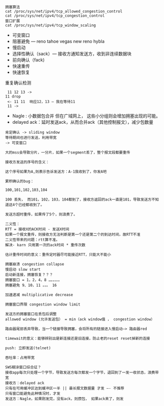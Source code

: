 ```
拥塞算法
cat /proc/sys/net/ipv4/tcp_allowed_congestion_control
cat /proc/sys/net/ipv4/tcp_congestion_control
窗口扩展
cat /proc/sys/net/ipv4/tcp_window_scaling
```




* 可变窗口
* 阻塞避免 — reno tahoe vegas new reno hybla
* 慢启动
* 选择性确认（sack）— 接收方通知发送方，收到非连续数据块
* 前向确认（fack)
* 快速重传
* 快速恢复

重复确认检测
```
 11 12 13 -> 
11 drop
 <- 11 11  响应12，13 — 我在等待11
 11 -> 
```

* Nagle : 小数据包合并  但在广域网上， 这些小分组则会增加拥塞出现的可能。
* delayed ack：延时发送ack，从而合并ack（其他控制报文），减少包数量


```
肯定确认 -> sliding window
等待期间也进行发送，利用带宽
-> 可变窗口

大的mss会导致分片，一分片，如果一个segment丢了，整个报文段都要重传

接收方发送的序号的含义：

这个序号如果为A,则表示告诉发送方：A-1我收到了，你发A吧

累积确认的bug：

100,101,102,103,104

100 丢失， 而101，102，103，104都到了，接收方返回的ack一直是101，导致发送方不知道这4个已经都收到了。

发送方超时重传，如果传了5个，则浪费了。

二义性：
RTT = 接收X的ACK时间 - 发送X时间
如果一个报文重传，则接收方无法判断是第一个还是第二个的到达时间，故RTT不准
二义性带来的问题：rtt算不准。
解决- karn 只用第一次的ack时间 * 重传次数

估计重传时间的意义：重传定时器尽可能接近RTT，只能大不能小

拥塞崩溃 congestion collapse
慢启动 slow start
启动新连接，拥塞恢复？？？
拥塞窗口 = 1，2，4，8 …。。。。。
拥塞避免 9、10，11 。。。 16

加速递减 multiplicative decrease

拥塞窗口界限 congestion window limit

发送方的拥塞窗口在丢包后调整
allowed window (允许发送包） = min（ack window值 ， congestion window）

路由器尾部丢弃导致，当一个链接导致拥塞，会将所有的链接进入慢启动—> 路由器red

timewait的意义：能够辨别出是新连接还是旧连接，防止老的reset reset掉新的连接

push: 立即发送(telnet)

吞吐率：占用带宽

SWS糊涂窗口综合征？ 
接收app每次只处理一个字节，导致发送方每次都发一个字节，退回到了一发一收状态，浪费带宽
接收方：delayed ack  
只有在可用缓冲区达到缓冲区一半 || 最长报文数据量 才发 —- 不推荐
只有窗口能避免此种情况时，才发
发送方：Nagle，如果刚发完，没有ack，则攒包， 如果ack来了，则发 
```
